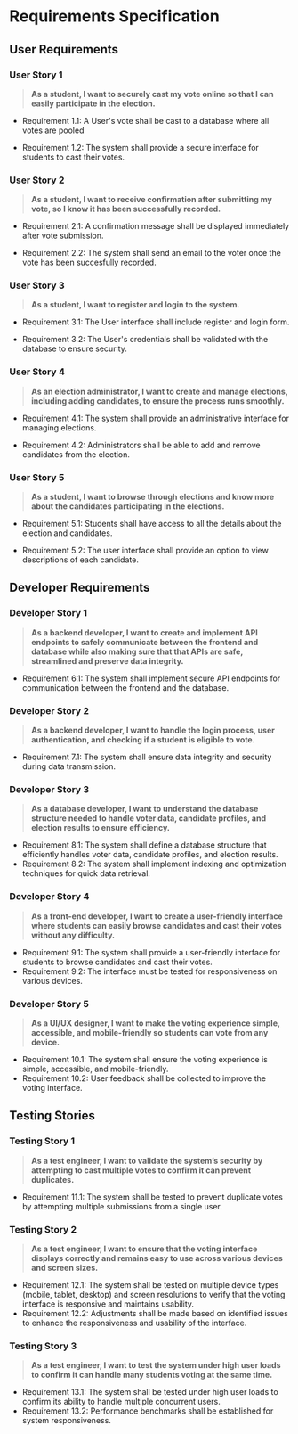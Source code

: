 # Requirements Specification

## User Requirements
### User Story 1
>**As a student, I want to securely cast my vote online so that I can easily participate in the election.**
* Requirement 1.1: A User's vote shall be cast to a database where all votes are pooled

* Requirement 1.2: The system shall provide a secure interface for students to cast their votes.


### User Story 2
>**As a student, I want to receive confirmation after submitting my vote, so I know it has been successfully recorded.**
* Requirement 2.1: A confirmation message shall be displayed immediately after vote submission.

* Requirement 2.2: The system shall send an email to the voter once the vote has been succesfully recorded.

### User Story 3
>**As a student, I want to register and login to the system.**
* Requirement 3.1: The User interface shall include register and login form.

* Requirement 3.2: The User's credentials shall be validated with the database to ensure security.

### User Story 4
>**As an election administrator, I want to create and manage elections, including adding candidates, to ensure the process runs smoothly.**
* Requirement 4.1: The system shall provide an administrative interface for managing elections.

* Requirement 4.2: Administrators shall be able to add and remove candidates from the election.

### User Story 5
>**As a student, I want to browse through elections and know more about the candidates participating in the elections.**
* Requirement 5.1: Students shall have access to all the details about the election and candidates.

* Requirement 5.2: The user interface shall provide an option to view descriptions of each candidate.

## Developer Requirements
### Developer Story 1
>**As a backend developer, I want to create and implement API endpoints to safely communicate between the frontend and database while also making sure that that APIs are safe, streamlined and preserve data integrity.**
* Requirement 6.1: The system shall implement secure API endpoints for communication between the frontend and the database.

### Developer Story 2 
>**As a backend developer, I want to handle the login process, user authentication, and checking if a student is eligible to vote.**
* Requirement 7.1: The system shall ensure data integrity and security during data transmission.

### Developer Story 3
>**As a database developer, I want to understand the database structure needed to handle voter data, candidate profiles, and election results to ensure efficiency.**
* Requirement 8.1: The system shall define a database structure that efficiently handles voter data, candidate profiles, and election results.
* Requirement 8.2: The system shall implement indexing and optimization techniques for quick data retrieval.

### Developer Story 4
>**As a front-end developer, I want to create a user-friendly interface where students can easily browse candidates and cast their votes without any difficulty.**
* Requirement 9.1: The system shall provide a user-friendly interface for students to browse candidates and cast their votes.
* Requirement 9.2: The interface must be tested for responsiveness on various devices.

### Developer Story 5
>**As a UI/UX designer, I want to make the voting experience simple, accessible, and mobile-friendly so students can vote from any device.**
* Requirement 10.1: The system shall ensure the voting experience is simple, accessible, and mobile-friendly.
* Requirement 10.2: User feedback shall be collected to improve the voting interface.

## Testing Stories
### Testing Story 1 
>**As a test engineer, I want to validate the system’s security by attempting to cast multiple votes to confirm it can prevent duplicates.**
* Requirement 11.1: The system shall be tested to prevent duplicate votes by attempting multiple submissions from a single user.

### Testing Story 2
>**As a test engineer, I want to ensure that the voting interface displays correctly and remains easy to use across various devices and screen sizes.**
* Requirement 12.1: The system shall be tested on multiple device types (mobile, tablet, desktop) and screen resolutions to verify that the voting interface is responsive and maintains usability.
* Requirement 12.2: Adjustments shall be made based on identified issues to enhance the responsiveness and usability of the interface.

### Testing Story 3
>**As a test engineer, I want to test the system under high user loads to confirm it can handle many students voting at the same time.**
* Requirement 13.1: The system shall be tested under high user loads to confirm its ability to handle multiple concurrent users.
* Requirement 13.2: Performance benchmarks shall be established for system responsiveness.
